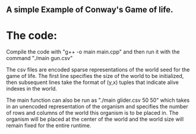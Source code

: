 ## A simple Example of Conway's Game of life. 

# The code:

Compile the code with "g++ -o main main.cpp" and then run it with the command "./main gun.csv"

The csv files are encoded sparse representations of the world seed for the game of life. The first line specifies the size of the world to be initialized, then subsequent lines take the format of (y,x) tuples that indicate alive indexes in the world. 

The main function can also be run as "./main glider.csv 50 50" which takes in an unencoded representation of the organism and specifies the number of rows and columns of the world this organism is to be placed in. The organism will be placed at the center of the world and the world size will remain fixed for the entire runtime.